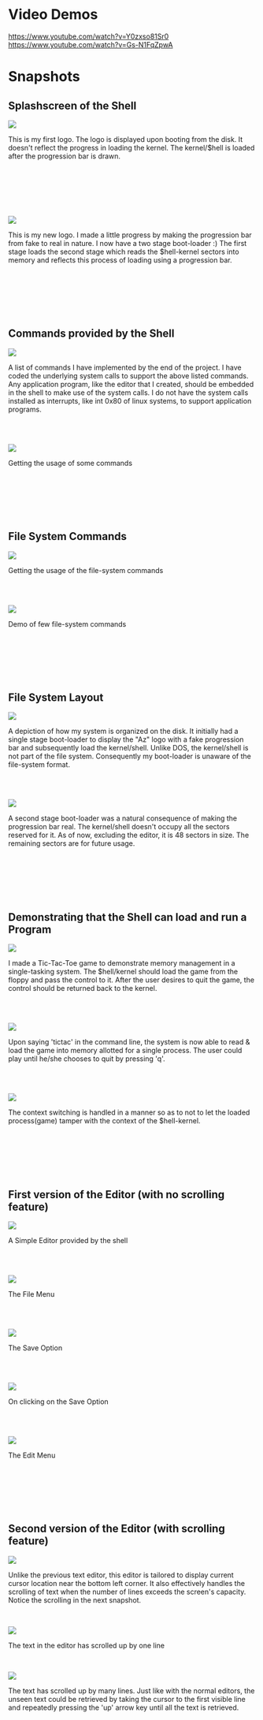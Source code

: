 # Video Demos

https://www.youtube.com/watch?v=Y0zxso81Sr0
<br />
https://www.youtube.com/watch?v=Gs-N1FqZpwA

# Snapshots

## Splashscreen of the Shell

![](https://raw.githubusercontent.com/trdroid/AzShell/main/Snapshots/logo.jpg)

This is my first logo. The logo is displayed upon booting from the disk. It doesn't reflect the progress in loading the kernel. The kernel/$hell is loaded after the progression bar is drawn.

<br />
<br />
<br />
<br />
<br />

![](https://github.com/trdroid/AzShell/blob/main/Snapshots/new_logo.jpg?raw=true)

This is my new logo. I made a little progress by making the progression bar from fake to real in nature. I now have a two stage boot-loader :) The first stage loads the second stage which reads the $hell-kernel sectors into memory and reflects this process of loading using a progression bar.

<br />
<br />
<br />
<br />
<br />

## Commands provided by the Shell

![](https://raw.githubusercontent.com/trdroid/AzShell/main/Snapshots/list_of_commands.bmp)

A list of commands I have implemented by the end of the project. I have coded the underlying system calls to support the above listed commands. Any application program, like the editor that I created, should be embedded in the shell to make use of the system calls. I do not have the system calls installed as interrupts, like int 0x80 of linux systems, to support application programs.

<br />
<br />

![](https://github.com/trdroid/AzShell/blob/main/Snapshots/command_usage1.jpg?raw=true)

Getting the usage of some commands

<br />
<br />
<br />
<br />
<br />

## File System Commands

![](https://raw.githubusercontent.com/trdroid/AzShell/main/Snapshots/file_system_commands.bmp)

Getting the usage of the file-system commands

<br />
<br />

![](https://raw.githubusercontent.com/trdroid/AzShell/main/Snapshots/file-system_commands_usage.bmp)

Demo of few file-system commands

<br />
<br />
<br />
<br />
<br />

## File System Layout

![](https://raw.githubusercontent.com/trdroid/AzShell/main/Snapshots/initial-layout.bmp)

A depiction of how my system is organized on the disk. It initially had a single stage boot-loader to display the "Az" logo with a fake progression bar and subsequently load the kernel/shell. Unlike DOS, the kernel/shell is not part of the file system. Consequently my boot-loader is unaware of the file-system format.

<br />
<br />

![](https://raw.githubusercontent.com/trdroid/AzShell/main/Snapshots/modified-layout.bmp)

A second stage boot-loader was a natural consequence of making the progression bar real. The kernel/shell doesn't occupy all the sectors reserved for it. As of now, excluding the editor, it is 48 sectors in size. The remaining sectors are for future usage.

<br />
<br />
<br />
<br />
<br />

## Demonstrating that the Shell can load and run a Program

![](https://github.com/trdroid/AzShell/blob/main/Snapshots/tic1.jpg?raw=true)

I made a Tic-Tac-Toe game to demonstrate memory management in a single-tasking system. The $hell/kernel should load the game from the floppy and pass the control to it. After the user desires to quit the game, the control should be returned back to the kernel.

<br />
<br />

![](https://github.com/trdroid/AzShell/blob/main/Snapshots/tic2.jpg?raw=true)

Upon saying 'tictac' in the command line, the system is now able to read & load the game into memory allotted for a single process. The user could play until he/she chooses to quit by pressing 'q'.

<br />
<br />

![](https://github.com/trdroid/AzShell/blob/main/Snapshots/tic3.jpg?raw=true)

The context switching is handled in a manner so as to not to let the loaded process(game) tamper with the context of the $hell-kernel.

<br />
<br />
<br />
<br />
<br />

## First version of the Editor (with no scrolling feature)

![](https://github.com/trdroid/AzShell/blob/main/Snapshots/editor1.jpg?raw=true)

A Simple Editor provided by the shell

<br />
<br />

![](https://raw.githubusercontent.com/trdroid/AzShell/main/Snapshots/editor2.bmp)

The File Menu

<br />
<br />

![](https://raw.githubusercontent.com/trdroid/AzShell/main/Snapshots/editor3.bmp)

The Save Option

<br />
<br />

![](https://raw.githubusercontent.com/trdroid/AzShell/main/Snapshots/editor4.bmp)

On clicking on the Save Option

<br />
<br />

![](https://raw.githubusercontent.com/trdroid/AzShell/main/Snapshots/editor5.bmp)

The Edit Menu

<br />
<br />
<br />
<br />
<br />

## Second version of the Editor (with scrolling feature)

![](https://raw.githubusercontent.com/trdroid/AzShell/main/Snapshots/text_editor1.bmp)

Unlike the previous text editor, this editor is tailored to display current cursor location near the bottom left corner. It also effectively handles the scrolling of text when the number of lines exceeds the screen's capacity. Notice the scrolling in the next snapshot.

<br />

![](https://raw.githubusercontent.com/trdroid/AzShell/main/Snapshots/text_editor2.bmp)

The text in the editor has scrolled up by one line

<br />

![](https://raw.githubusercontent.com/trdroid/AzShell/main/Snapshots/text_editor3.bmp)

The text has scrolled up by many lines. Just like with the normal editors, the unseen text could be retrieved by taking the cursor to the first visible line and repeatedly pressing the 'up' arrow key until all the text is retrieved.
